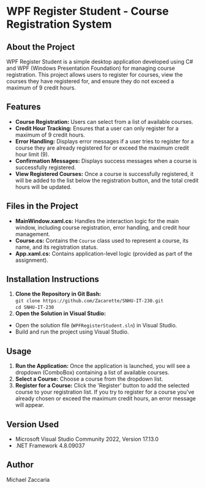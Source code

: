 # WPF Register Student - Course Registration System
## About the Project
WPF Register Student is a simple desktop application developed using C# and WPF (Windows Presentation Foundation) for managing course registration. This project allows users to register for courses, view the courses they have registered for, and ensure they do not exceed a maximum of 9 credit hours.
## Features
- **Course Registration:** Users can select from a list of available courses.
- **Credit Hour Tracking:** Ensures that a user can only register for a maximum of 9 credit hours.
- **Error Handling:** Displays error messages if a user tries to register for a course they are already registered for or exceed the maximum credit hour limit (9).
- **Confirmation Messages:** Displays success messages when a course is successfully registered.
- **View Registered Courses:** Once a course is successfully registered, it will be added to the list below the registration button, and the total credit hours will be updated.
## Files in the Project
- **MainWindow.xaml.cs:** Handles the interaction logic for the main window, including course registration, error handling, and credit hour management.
- **Course.cs:** Contains the `Course` class used to represent a course, its name, and its registration status.
- **App.xaml.cs:** Contains application-level logic (provided as part of the assignment).
## Installation Instructions
1. **Clone the Repository in Git Bash:**  
`git clone https://github.com/Zacarette/SNHU-IT-230.git`  
`cd SNHU-IT-230`  
2. **Open the Solution in Visual Studio:**
- Open the solution file (`WPFRegisterStudent.sln`) in Visual Studio.
- Build and run the project using Visual Studio.
## Usage
1. **Run the Application:** Once the application is launched, you will see a dropdown (ComboBox) containing a list of available courses.
2. **Select a Course:** Choose a course from the dropdown list.
3. **Register for a Course:** Click the 'Register' button to add the selected course to your registration list. If you try to register for a course you've already chosen or exceed the maximum credit hours, an error message will appear.
## Version Used
- Microsoft Visual Studio Community 2022, Version 17.13.0
- .NET Framework 4.8.09037
## Author
Michael Zaccaria
